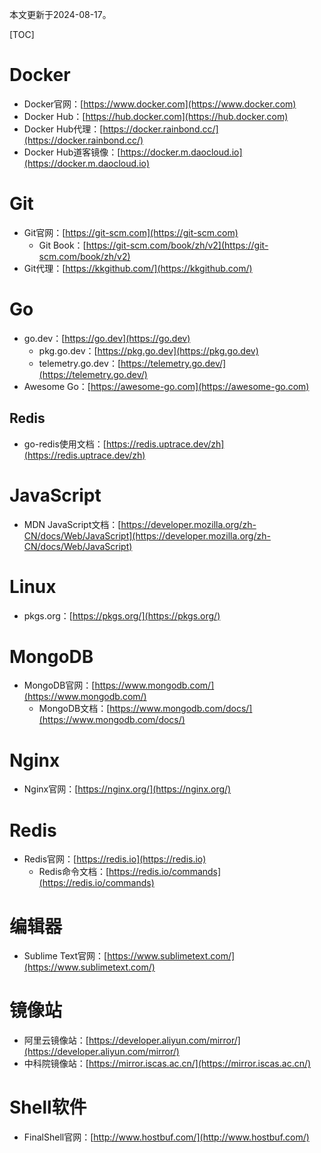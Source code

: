 本文更新于2024-08-17。

[TOC]

# Docker

* Docker官网：[https://www.docker.com](https://www.docker.com)
* Docker Hub：[https://hub.docker.com](https://hub.docker.com)
* Docker Hub代理：[https://docker.rainbond.cc/](https://docker.rainbond.cc/)
* Docker Hub道客镜像：[https://docker.m.daocloud.io](https://docker.m.daocloud.io)

# Git

* Git官网：[https://git-scm.com](https://git-scm.com)
	* Git Book：[https://git-scm.com/book/zh/v2](https://git-scm.com/book/zh/v2)
* Git代理：[https://kkgithub.com/](https://kkgithub.com/)

# Go

* go.dev：[https://go.dev](https://go.dev)
	* pkg.go.dev：[https://pkg.go.dev](https://pkg.go.dev)
	* telemetry.go.dev：[https://telemetry.go.dev/](https://telemetry.go.dev/)
* Awesome Go：[https://awesome-go.com](https://awesome-go.com)

## Redis

* go-redis使用文档：[https://redis.uptrace.dev/zh](https://redis.uptrace.dev/zh)

# JavaScript

* MDN JavaScript文档：[https://developer.mozilla.org/zh-CN/docs/Web/JavaScript](https://developer.mozilla.org/zh-CN/docs/Web/JavaScript)

# Linux

* pkgs.org：[https://pkgs.org/](https://pkgs.org/)

# MongoDB

* MongoDB官网：[https://www.mongodb.com/](https://www.mongodb.com/)
	* MongoDB文档：[https://www.mongodb.com/docs/](https://www.mongodb.com/docs/)

# Nginx

* Nginx官网：[https://nginx.org/](https://nginx.org/)

# Redis

* Redis官网：[https://redis.io](https://redis.io)
	* Redis命令文档：[https://redis.io/commands](https://redis.io/commands)

# 编辑器

* Sublime Text官网：[https://www.sublimetext.com/](https://www.sublimetext.com/)

# 镜像站

* 阿里云镜像站：[https://developer.aliyun.com/mirror/](https://developer.aliyun.com/mirror/)
* 中科院镜像站：[https://mirror.iscas.ac.cn/](https://mirror.iscas.ac.cn/)

# Shell软件

* FinalShell官网：[http://www.hostbuf.com/](http://www.hostbuf.com/)
